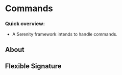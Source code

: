 # Commands

### Quick overview:
* A Serenity framework intends to handle commands.

## About

## Flexible Signature